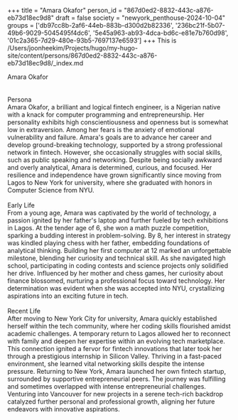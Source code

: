 +++
title = "Amara Okafor"
person_id = "867d0ed2-8832-443c-a876-eb73d18ec9d8"
draft = false
society = "newyork_penthouse-2024-10-04"
groups = ['db97cc8b-2af6-44eb-883b-d300d2b82336', '236bc21f-5b07-49b6-9029-5045495f4dc6', '5e45a963-ab93-4dca-bd6c-e81e7b760d98', '01c2a365-7d29-480e-93b5-7697137e6593']
+++
This is /Users/joonheekim/Projects/hugo/my-hugo-site/content/persons/867d0ed2-8832-443c-a876-eb73d18ec9d8/_index.md

<div class="h1_right">Amara Okafor</div><br>
<br>
<div class="h2">Persona</div><div class="plain">Amara Okafor, a brilliant and logical fintech engineer, is a Nigerian native with a knack for computer programming and entrepreneurship. Her personality exhibits high conscientiousness and openness but is somewhat low in extraversion. Among her fears is the anxiety of emotional vulnerability and failure. Amara's goals are to advance her career and develop ground-breaking technology, supported by a strong professional network in fintech. However, she occasionally struggles with social skills, such as public speaking and networking. Despite being socially awkward and overly analytical, Amara is determined, curious, and focused. Her resilience and independence have grown significantly since moving from Lagos to New York for university, where she graduated with honors in Computer Science from NYU.</div><br>
<div class="h2">Early Life</div><div class="plain">From a young age, Amara was captivated by the world of technology, a passion ignited by her father's laptop and further fueled by tech exhibitions in Lagos. At the tender age of 6, she won a math puzzle competition, sparking a budding interest in problem-solving. By 8, her interest in strategy was kindled playing chess with her father, embedding foundations of analytical thinking. Building her first computer at 12 marked an unforgettable milestone, blending her curiosity and technical skill. As she navigated high school, participating in coding contests and science projects only solidified her drive. Influenced by her mother and chess games, her curiosity about finance blossomed, nurturing a professional focus toward technology. Her determination was evident when she was accepted into NYU, crystallizing aspirations into an exciting future in tech.</div><br>
<div class="h2">Recent Life</div><div class="plain">After moving to New York City for university, Amara quickly established herself within the tech community, where her coding skills flourished amidst academic challenges. A temporary return to Lagos allowed her to reconnect with family and deepen her expertise within an evolving tech marketplace. This connection ignited a fervor for fintech innovations that later took her through a prestigious internship in Silicon Valley. Thriving in a fast-paced environment, she learned vital networking skills despite the intense pressure. Returning to New York, Amara launched her own fintech startup, surrounded by supportive entrepreneurial peers. The journey was fulfilling and sometimes overlapped with intense entrepreneurial challenges. Venturing into Vancouver for new projects in a serene tech-rich backdrop catalyzed further personal and professional growth, aligning her future endeavors with innovative aspirations.</div><br>
